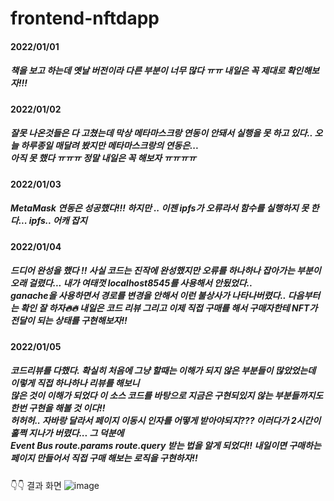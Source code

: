 # frontend-nftdapp

#### 2022/01/01
##### 책을 보고 하는데 옛날 버전이라 다른 부분이 너무 많다 ㅠㅠ 내일은 꼭 제대로 확인해보자!!!

#### 2022/01/02
##### 잘못 나온것들은 다 고쳤는데 막상 메타마스크랑 연동이 안돼서 실행을 못 하고 있다.. 오늘 하루종일 매달려 봤지만 메타마스크랑의 연동은...<br/>아직 못 했다 ㅠㅠㅠ 정말 내일은 꼭 해보자 ㅠㅠㅠㅠ

#### 2022/01/03
##### MetaMask 연동은 성공했다!!! 하지만 .. 이젠 ipfs가 오류라서 함수를 실행하지 못 한다... ipfs.. 어캐 잡지 

#### 2022/01/04
##### 드디어 완성을 했다 !! 사실 코드는 진작에 완성했지만 오류를 하나하나 잡아가는 부분이 오래 걸렸다... 내가 여태껏 localhost8545를 사용해서 안됬었다..<br/>ganache을 사용하면서 경로를 변경을 안해서 이런 불상사가 나타나버렸다.. 다음부터는 확인 잘 하자🔥🔥 내일은 코드 리뷰 그리고 이제 직접 구매를 해서 구매자한테 NFT가 전달이 되는 상태를 구현해보자!!

#### 2022/01/05
##### 코드리뷰를 다했다. 확실히 처음에 그냥 할때는 이해가 되지 않은 부분들이 많았었는데 이렇게 직접 하나하나 리뷰를 해보니<br/>많은 것이 이해가 되었다 이 소스 코드를 바탕으로 지금은 구현되있지 않는 부분들까지도 한번 구현을 해볼 것 이다!!<br/> 허허허.. 자바랑 달라서 페이지 이동시 인자를 어떻게 받아야되지??? 이러다가 2시간이 훌쩍 지나가 버렸다... 그 덕분에<br/>Event Bus route.params route.query 받는 법을 알게 되었다!! 내일이면 구매하는 페이지 만들어서 직접 구매 해보는 로직을 구현하자!!

👇👇 결과 화면 
![image](https://user-images.githubusercontent.com/87220691/148049700-6eeb6269-b927-412b-93c4-12efe2974044.png)
